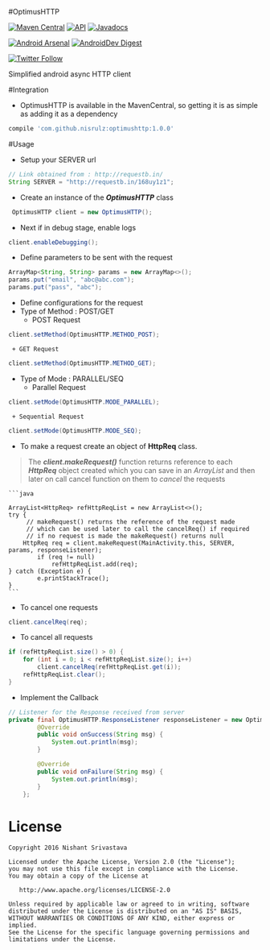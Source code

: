 #OptimusHTTP

[![Maven Central](https://maven-badges.herokuapp.com/maven-central/com.github.nisrulz/optimushttp/badge.svg)](https://maven-badges.herokuapp.com/maven-central/com.github.nisrulz/optimushttp) [![API](https://img.shields.io/badge/API-9%2B-orange.svg?style=flat)](https://android-arsenal.com/api?level=9) [![Javadocs](https://www.javadoc.io/badge/com.github.nisrulz/optimushttp.svg?color=blue&label=Javadoc)](https://www.javadoc.io/doc/com.github.nisrulz/optimushttp)

[![Android Arsenal](https://img.shields.io/badge/Android%20Arsenal-OptimusHTTP-green.svg?style=true)](https://android-arsenal.com/details/1/3592) [![AndroidDev Digest](https://img.shields.io/badge/AndroidDev%20Digest-%23100-blue.svg)](https://www.androiddevdigest.com/digest-100/)

[![Twitter Follow](https://img.shields.io/twitter/follow/nisrulz.svg?style=social)](https://twitter.com/nisrulz)

Simplified android async HTTP client

#Integration
- OptimusHTTP is available in the MavenCentral, so getting it is as simple as adding it as a dependency
```gradle
compile 'com.github.nisrulz:optimushttp:1.0.0'
```

#Usage
+ Setup your SERVER url
```java
// Link obtained from : http://requestb.in/
String SERVER = "http://requestb.in/168uy1z1";
```

+ Create an instance of the ***OptimusHTTP*** class
```java
 OptimusHTTP client = new OptimusHTTP();
```

+ Next if in debug stage, enable logs
```java
client.enableDebugging();
```

+ Define parameters to be sent with the request
```java
ArrayMap<String, String> params = new ArrayMap<>();
params.put("email", "abc@abc.com");
params.put("pass", "abc");
```

+ Define configurations for the request
 + Type of Method : POST/GET
	 + POST Request
  ```java
  client.setMethod(OptimusHTTP.METHOD_POST);
  ```
	 + GET Request
  ```java
  client.setMethod(OptimusHTTP.METHOD_GET);
  ```
   + Type of Mode : PARALLEL/SEQ
	 + Parallel Request
  ```java
  client.setMode(OptimusHTTP.MODE_PARALLEL);
  ```
	 + Sequential Request
  ```java
  client.setMode(OptimusHTTP.MODE_SEQ);
  ```

+ To make a request create an object of **HttpReq** class.
> The ***client.makeRequest()*** function returns reference to each ***HttpReq*** object created which you can save in an *ArrayList* and then later on call cancel function on them to *cancel* the requests

	```java
	
	ArrayList<HttpReq> refHttpReqList = new ArrayList<>();
	try {
	     // makeRequest() returns the reference of the request made
	     // which can be used later to call the cancelReq() if required
	     // if no request is made the makeRequest() returns null
	    HttpReq req = client.makeRequest(MainActivity.this, SERVER, params, responseListener);
	        if (req != null)
	            refHttpReqList.add(req);
	} catch (Exception e) {
	        e.printStackTrace();
	}
	```

+ To cancel one requests
```java
client.cancelReq(req);
```

+ To cancel all requests
```java
if (refHttpReqList.size() > 0) {
    for (int i = 0; i < refHttpReqList.size(); i++)
        client.cancelReq(refHttpReqList.get(i));
    refHttpReqList.clear();
}
```

+ Implement the Callback
```java
// Listener for the Response received from server
private final OptimusHTTP.ResponseListener responseListener = new OptimusHTTP.ResponseListener() {
        @Override
        public void onSuccess(String msg) {
            System.out.println(msg);
        }

        @Override
        public void onFailure(String msg) {
            System.out.println(msg);
        }
    };
```

License
=======

    Copyright 2016 Nishant Srivastava

    Licensed under the Apache License, Version 2.0 (the "License");
    you may not use this file except in compliance with the License.
    You may obtain a copy of the License at

       http://www.apache.org/licenses/LICENSE-2.0

    Unless required by applicable law or agreed to in writing, software
    distributed under the License is distributed on an "AS IS" BASIS,
    WITHOUT WARRANTIES OR CONDITIONS OF ANY KIND, either express or implied.
    See the License for the specific language governing permissions and
    limitations under the License.
